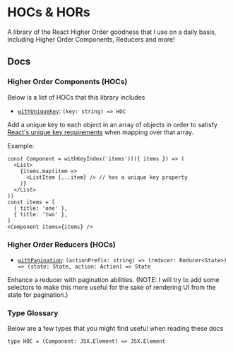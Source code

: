 # HOCs & HORs
A library of the React Higher Order goodness that I use on a daily basis, including Higher Order Components, Reducers and more!

## Docs

### Higher Order Components (HOCs)
Below is a list of HOCs that this library includes

- [`withUniqueKey`](https://github.com/RyanCCollins/hocs/blob/master/src/withUniqueKey.ts): `(key: string) => HOC`

Add a unique key to each object in an array of objects in order to satisfy [React's unique key requirements](https://facebook.github.io/react/docs/lists-and-keys.html) when mapping over that array.

Example:
```
const Component = withKeyIndex('items')(({ items }) => (
  <List>
    {items.map(item =>
      <ListItem {...item} /> // has a unique key property
    )}
  </List>
))
const items = [
  { title: 'one' },
  { title: 'two' },
]
<Component items={items} />
```

### Higher Order Reducers (HOCs)
- [`withPagination`](https://github.com/RyanCCollins/hocs/blob/master/packages/HORs/withPagination.ts): `(actionPrefix: string) => (reducer: Reducer<State>) => (state: State, action: Action) => State`

Enhance a reducer with pagination abilities. (NOTE: I will try to add some selectors to make this more useful for the sake of rendering UI from the state for pagination.)

### Type Glossary
Below are a few types that you might find useful when reading these docs

```
type HOC = (Component: JSX.Element) => JSX.Element
```
